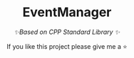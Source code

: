 <div align="center">

# EventManager

_✨Based on CPP Standard Library ✨_

If you like this project please give me a ⭐